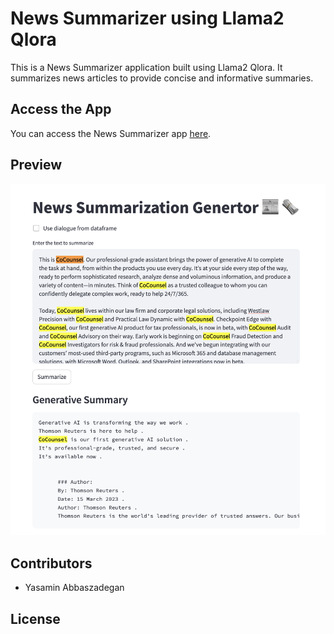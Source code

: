 # News Summarizer using Llama2 Qlora

This is a News Summarizer application built using Llama2 Qlora. It summarizes news articles to provide concise and informative summaries.

## Access the App

You can access the News Summarizer app [here](https://newssummarizer.azurewebsites.net/).

## Preview

![App Preview](images/news_app_snap2.png)

## Contributors

- Yasamin Abbaszadegan

## License


